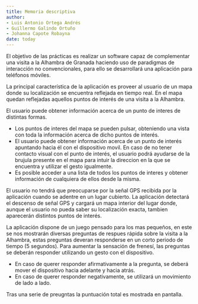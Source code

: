 ```yaml
---
title: Memoria descriptiva 
author: 
- Luis Antonio Ortega Andrés
- Guillermo Galindo Ortuño 
- Johanna Capote Robayna
date: today
---
```


El objetivo de las prácticas es realizar un software capaz de complementar una visita a la Alhambra de Granada haciendo uso de paradigmas de interacción no convencionales, para ello se desarrollará una aplicación para teléfonos móviles.

La principal característica de la aplicación es proveer al usuario de un mapa donde su localización se encuentra reflejada en tiempo real. 
En el mapa quedan reflejadas aquellos puntos de interés de una visita a la Alhambra.

El usuario puede obtener información acerca de un punto de interes de distintas formas.

- Los puntos de interes del mapa se pueden pulsar, obteniendo una vista con toda la información acerca de dicho puntos de interés.
- El usuario puede obtener información acerca de un punto de interés apuntando hacia él con el dispositivo movil. En caso de no tener contacto visual con el punto de interés, el usuario podrá ayudarse de la brujula presente en el mapa para intuir la direccion en la que se encuentra y utilizar el gesto igualmente.
- Es posible acceder a una lista de todos los puntos de interes y obtener información de cualquiera de ellos desde la misma.

El usuario no tendrá que preocuparse por la señal GPS recibida por la aplicación cuando se adentre en un lugar cubierto.
La aplicación detectará el descenso de señal GPS y cargará un mapa interior del lugar donde, aunque el usuario no pueda saber su localización exacta, tambien aparecerán distintos puntos de interés.

La aplicación dispone de un juego pensado para los mas pequeños, en este se nos mostrarán diversas preguntas de respues rápida sobre la visita a la Alhambra, estas preguntas deveran responderse en un corto periodo de tiempo (5 segundos). Para aumentar la sensación de frenesí, las preguntas se deberán responder utilizando un gesto con el dispositivo.
- En caso de querer responder afirmativamente a la pregunta, se deberá mover el dispositivo hacia adelante y hacia atrás.
- En caso de querer responder negativamente, se utilizará un movimiento de lado a lado.

Tras una serie de preugntas la puntuación total es mostrada en pantalla.
